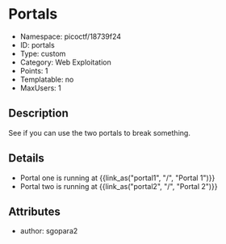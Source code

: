 # Portals

- Namespace: picoctf/18739f24
- ID: portals
- Type: custom
- Category: Web Exploitation
- Points: 1
- Templatable: no
- MaxUsers: 1

## Description

See if you can use the two portals to break something.

## Details

* Portal one is running at {{link_as("portal1", "/", "Portal 1")}}
* Portal two is running at {{link_as("portal2", "/", "Portal 2")}}


## Attributes

- author: sgopara2


